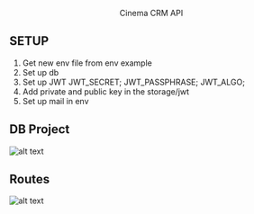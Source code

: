 <p align="center">Cinema CRM API</p>


## SETUP

1) Get new env file from env example
2) Set up db
3) Set up JWT
JWT_SECRET;
JWT_PASSPHRASE;
JWT_ALGO;
4) Add private and public key in the storage/jwt
5) Set up mail in env

## DB Project

![alt text](https://lh5.googleusercontent.com/vam9X3YXgP6qC8KKzNWalXyqZKTxlTaV5Wz86arChSu1StN1uSHrWPodr3MNq5pJlfG6CjoQAwi1tOXpL0Dt=w1920-h900-rw)

## Routes
![alt text](https://i.gyazo.com/53697ebe096bc101045e651cc1eb58a0.png)



